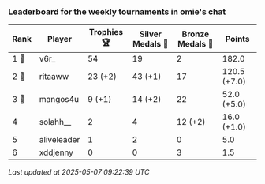 ### Leaderboard for the weekly tournaments in omie's chat
| Rank | Player | Trophies 🏆 | Silver Medals 🥈 | Bronze Medals 🥉 | Points |
|------|--------|-------------|------------------|------------------|--------|
| 1 🥇 | v6r_ | 54 | 19 | 2 | 182.0 |
| 2 🥈 | ritaaww | 23 (+2) | 43 (+1) | 17 | 120.5 (+7.0) |
| 3 🥉 | mangos4u | 9 (+1) | 14 (+2) | 22 | 52.0 (+5.0) |
| 4 | solahh__ | 2 | 4 | 12 (+2) | 16.0 (+1.0) |
| 5 | aliveleader | 1 | 2 | 0 | 5.0 |
| 6 | xddjenny | 0 | 0 | 3 | 1.5 |

_Last updated at 2025-05-07 09:22:39 UTC_